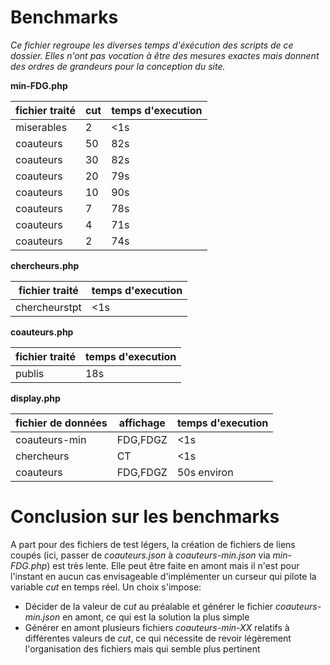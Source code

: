 # Benchmarks

*Ce fichier regroupe les diverses temps d'éxécution des scripts de ce dossier. Elles n'ont pas vocation à être des mesures exactes mais donnent des ordres de grandeurs pour la conception du site.*

**min-FDG.php**

|**fichier traité**|**cut**|**temps d'execution**|
|------------------|-------|---------------------|
|miserables        |2      |<1s                  |
|coauteurs         |50     |82s                  |
|coauteurs         |30     |82s                  |
|coauteurs         |20     |79s                  |
|coauteurs         |10     |90s                  |
|coauteurs         |7      |78s                  |
|coauteurs         |4      |71s                  |
|coauteurs         |2      |74s                  |

**chercheurs.php**

|**fichier traité**|**temps d'execution**|
|------------------|---------------------|
|chercheurstpt     |<1s                  |

**coauteurs.php**

|**fichier traité**|**temps d'execution**|
|------------------|---------------------|
|publis            |18s                  |

**display.php**

|**fichier de données**|**affichage**|**temps d'execution**|
|----------------------|-------------|---------------------|
|coauteurs-min         |FDG,FDGZ     |<1s                  |
|chercheurs            |CT           |<1s                  |
|coauteurs             |FDG,FDGZ     |50s environ          |

# Conclusion sur les benchmarks

A part pour des fichiers de test légers, la création de fichiers de liens coupés (ici, passer de *coauteurs.json* à *coauteurs-min.json* via *min-FDG.php*) est très lente. Elle peut être faite en amont mais il n'est pour l'instant en aucun cas envisageable d'implémenter un curseur qui pilote la variable *cut* en temps réel. Un choix s'impose:
- Décider de la valeur de *cut* au préalable et générer le fichier *coauteurs-min.json* en amont, ce qui est la solution la plus simple
- Générer en amont plusieurs fichiers *coauteurs-min-XX* relatifs à différentes valeurs de *cut*, ce qui nécessite de revoir légèrement l'organisation des fichiers mais qui semble plus pertinent
